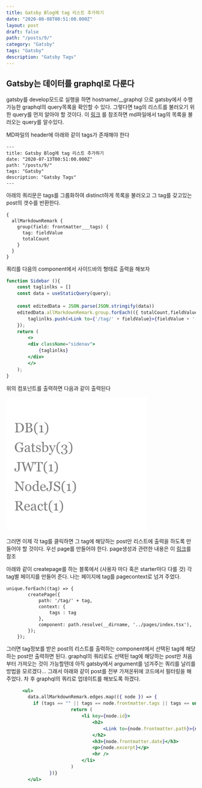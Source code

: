 ```yaml
---
title: Gatsby Blog에 tag 리스트 추가하기
date: "2020-08-08T00:51:00.000Z"
layout: post
draft: false
path: "/posts/9/"
category: "Gatsby"
tags: "Gatsby"
description: "Gatsby Tags"
---
```


## Gatsby는 데이터를 graphql로 다룬다

gatsby를 develop모드로 실행을 하면 hostname/__graphql 으로 gatsby에서 수행가능한 graphql의 query목록을 확인할 수 있다.
그렇다면 tag의 리스트를 불러오기 위한 query를 먼저 알아야 할 것이다. 
이 [링크](https://www.gatsbyjs.org/docs/adding-tags-and-categories-to-blog-posts/)
를 참조하면 md파일에서 tag의 목록을 불러오는 query를 알수있다. 

MD파일의 header에 아래와 같이 tags가 존재해야 한다

```MD
---
title: Gatsby Blog에 tag 리스트 추가하기
date: "2020-07-13T00:51:00.000Z"
path: "/posts/9/"
tags: "Gatsby"
description: "Gatsby Tags"
---
```

아래의 쿼리문은 tags를 그룹화하여 distinct하게 목록을 불러오고
그 tag를 갖고있는 post의 갯수를 반환한다.
```qraphql
{
  allMarkdownRemark {
    group(field: frontmatter___tags) {
      tag: fieldValue
      totalCount
    }
  }
}
```

쿼리를 다음의 component에서 사이드바의 형태로 출력을 해보자
```jsx
function Sidebar (){
    const taglinlks = []
    const data = useStaticQuery(query);

    const editedData = JSON.parse(JSON.stringify(data))
    editedData.allMarkdownRemark.group.forEach(({ totalCount,fieldValue }) => {
        taglinlks.push(<Link to={'/tag/' + fieldValue}>{fieldValue + '(' + totalCount + ')'}</Link>)
    });
    return (
        <>
        <div className="sidenav">
            {taglinlks}
        </div>
        </>
    );
}
```

위의 컴포넌트를 출력하면 다음과 같이 출력된다

![Sidebar](./9.png)

그러면 이제 각 tag를 클릭하면 그 tag에 해당하는 post만 리스트에 출력을 하도록 만들어야 할 것이다. 우선 page를 만들어야 한다. page생성과 관련한 내용은 이 [링크](https://www.gatsbyjs.org/docs/creating-and-modifying-pages/)를 참조

아래와 같이 createpage를 하는 블록에서 (사용자 마다 혹은 starter마다 다를 것)
각 tag별 페이지를 만들어 준다. 나는 페이지에 tag를 pagecontext로 넘겨 주었다.
```tsx
unique.forEach((tag) => {
        createPage({
            path: '/tag/' + tag,
            context: {
                tags : tag
            },
            component: path.resolve(__dirname, '../pages/index.tsx'),
        });
    });
```

그러면 tag정보를 받은 post의 리스트를 출력하는 component에서 선택된 tag에 해당하는 post만 출력하면 된다. graphql의 쿼리로도 선택된 tag에 해당하는 post만 처음부터 가져오는 것이 가능할텐데 아직 gatsby에서 argument를 넘겨주는 쿼리를 날리를 방법을 모르겠다... 그래서 아래와 같이 post를 전부 가져온뒤에 코드에서 필터링을 해주었다. 차 후 graphql의 쿼리로 업데이트를 해보도록 하겠다.

```jsx
      <ul>
        data.allMarkdownRemark.edges.map(({ node }) => {
          if (tags == "" || tags == node.frontmatter.tags || tags == undefined)
                        return (
                            <li key={node.id}>
                                <h2>
                                    <Link to={node.frontmatter.path}>{node.frontmatter.title}</Link>
                                </h2>
                                <h3>{node.frontmatter.date}</h3>
                                <p>{node.excerpt}</p>
                                <hr />
                            </li>
                        )
                })}
        </ul>
```


